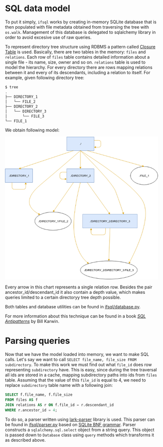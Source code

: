 # SQL data model

To put it simply, `ifsql` works by creating in-memory SQLite database that is then populated with file metadata obtained from traversing the tree with `os.walk`. Management of this database is delegated to sqlalchemy library in order to avoid excesive use of raw queries.

To represent directory tree structure using RDBMS a pattern called [Closure Table](http://technobytz.com/closure_table_store_hierarchical_data.html) is used. Basically, there are two tables in the memory: `files` and `relations`. Each row of `files` table contains detailed information about a single file - its name, size, owner and so on. `relations` table is used to model the hierarchy. For every directory there are rows mapping relations between it and every of its descendants, including a relation to itself. For example, given following directory tree:

```
$ tree
.
├── DIRECTORY_1
│   └── FILE_2
├── DIRECTORY_2
│   └── DIRECTORY_3
│       └── FILE_3
└── FILE_1
```

We obtain following model:

![example](./relation-schema.png)

Every arrow in this chart represents a single relation row. Besides the pair ancestor_id/descendant_id it also contain a depth value, which makes queries limited to a certain directoryy tree depth possible.

Both tables and database utilities can be found in [ifsql/database.py](../ifsql/database.py).

For more information about this technique can be found in a book *[SQL Antipatterns](https://pragprog.com/book/bksqla/sql-antipatterns)* by Bill Karwin.

# Parsing queries

Now that we have the model loaded into memory, we want to make SQL calls. Let's say we want to call `SELECT file_name, file_size FROM subdirectory`. To make this work we must find out what `file_id` does row representing `subdirectory` have. This is easy, since during the tree traversal all ids are stored in a cache, mapping subdirectory paths into ids from `files` table. Assuming that the value of this `file_id` is equal to 4, we need to replace `subdirectory` table name with a following join:

```sql
SELECT f.file_name, f.file_size
FROM files AS f
JOIN relations AS r ON f.file_id = r.descendant_id
WHERE r.ancestor_id = 4;
```

To do so, a parser written using [lark-parser](https://github.com/lark-parser/lark) library is used. This parser can be found in [ifsql/parser.py](../ifsql/parser.py) based on [SQLite BNF grammar](https://www.sqlite.org/docsrc/doc/trunk/art/syntax/all-bnf.html). Parser constructs a `sqlalchemy.sql.select` object from a string query. This object is passed down to `Database` class using `query` methods which transforms it as described above.


















